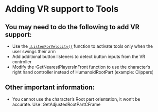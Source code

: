 # Adding VR support to Tools

## You may need to do the following to add VR support:
* Use the [`:ListenForVelocity()`](Server.md#listenforvelocitytoolforces-vector3callback) function to activate tools only when the user swings their arm
* Add additional button listeners to detect button inputs from the VR controller
* Modify the :GetNearestPlayersInFront function to use the character’s right hand controller instead of HumanoidRootPart (example: Clippers)

## Other important information:
* You cannot use the character’s Root part orientation, it won’t be accurate. Use :GetAdjustedRootPartCFrame